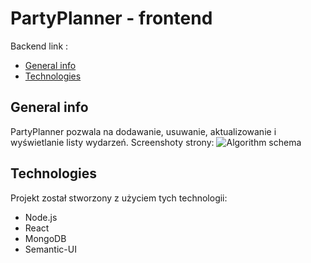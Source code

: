 # PartyPlanner - frontend
Backend link :

* [General info](#general_info)
* [Technologies](#technologies)

## General info
PartyPlanner pozwala na dodawanie, usuwanie, aktualizowanie i wyświetlanie listy wydarzeń.
Screenshoty strony:
	![Algorithm schema](./src/images/AppScreen.png)
## Technologies
Projekt został stworzony z użyciem tych technologii:
* Node.js
* React
* MongoDB
* Semantic-UI




